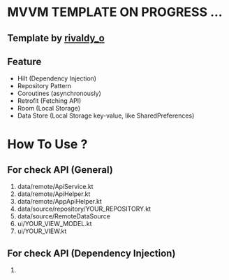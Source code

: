 # MVVM TEMPLATE ON PROGRESS ...
## Template by [rivaldy_o](https://id.linkedin.com/in/rivaldy-o)
## Feature
- Hilt (Dependency Injection)
- Repository Pattern
- Coroutines (asynchronously)
- Retrofit (Fetching API)
- Room (Local Storage)
- Data Store (Local Storage key-value, like SharedPreferences)

# How To Use ?
## For check API (General)
1. data/remote/ApiService.kt
2. data/remote/ApiHelper.kt
3. data/remote/AppApiHelper.kt
4. data/source/repository/YOUR_REPOSITORY.kt
5. data/source/RemoteDataSource
6. ui/YOUR_VIEW_MODEL.kt
7. ui/YOUR_VIEW.kt

## For check API (Dependency Injection)
1.
